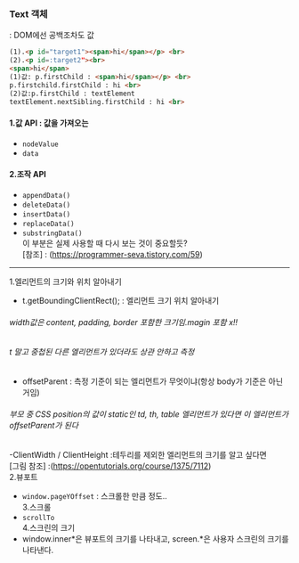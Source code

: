### Text 객체
: DOM에선 공백조차도 값
```html
(1).<p id="target1"><span>hi</span></p> <br>
(2).<p id=:target2"><br>
<span>hi</span>
(1)값: p.firstChild : <span>hi</span></p> <br>
p.firstchild.firstChild : hi <br>
(2)값:p.firstChild : textElement
textElement.nextSibling.firstChild : hi <br>
  ```

#### 1.값 API : 값을 가져오는
- `nodeValue`
- `data`
#### 2.조작 API
- `appendData()`
- `deleteData()`
- `insertData()`
- `replaceData()`
- `substringData()`
<br> 이 부분은 실제 사용할 때 다시 보는 것이 중요할듯? <br>
[참조] : (https://programmer-seva.tistory.com/59)

---
1.엘리먼트의 크기와 위치 알아내기 <br>
- t.getBoundingClientRect(); : 엘리먼트 크기 위치 알아내기 <br>
###### width값은 content, padding, border 포함한 크기임.magin 포함 x!!
###### t 말고 중첩된 다른 엘리먼트가 있더라도 상관 안하고 측정
- offsetParent : 측정 기준이 되는 엘리먼트가 무엇이냐(항상 body가 기준은 아닌거임)
###### 부모 중 CSS position의 값이 static인 td, th, table 엘리먼트가 있다면 이 엘리먼트가 offsetParent가 된다
-ClientWidth / ClientHeight :테두리를 제외한 엘리먼트의 크기를 알고 싶다면<br>
[그림 참조] :(https://opentutorials.org/course/1375/7112)<br>
2.뷰포트<br>
- `window.pageYOffset` : 스크롤한 만큼 정도..<br>
3.스크롤<br>
- `scrollTo`<br>
4.스크린의 크기<br>
- window.inner*은 뷰포트의 크기를 나타내고, screen.*은 사용자 스크린의 크기를 나타낸다.<br>
